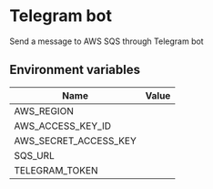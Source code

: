 # Telegram bot
Send a message to AWS SQS through Telegram bot

## Environment variables
Name|Value
---|---
AWS_REGION|
AWS_ACCESS_KEY_ID|
AWS_SECRET_ACCESS_KEY|
SQS_URL|
TELEGRAM_TOKEN|